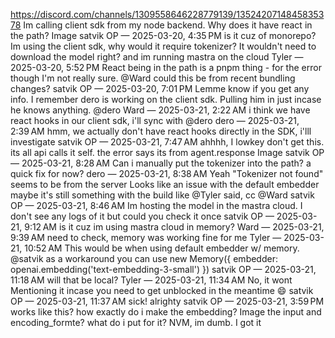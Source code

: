 https://discord.com/channels/1309558646228779139/1352420714845835378
Im calling client sdk from my node backend. Why does it have react in the path?
Image
satvik
OP
— 2025-03-20, 4:35 PM
is it cuz of monorepo?
Im using the client sdk, why would it require tokenizer? It wouldn't need to download the model right? and im running mastra on the cloud
Tyler — 2025-03-20, 5:52 PM
React being in the path is a pnpm thing - for the error though I'm not really sure. @Ward could this be from recent bundling changes?
satvik
OP
— 2025-03-20, 7:01 PM
Lemme know if you get any info. I remember dero is working on the client sdk. Pulling him in just incase he knows anything. @dero
Ward — 2025-03-21, 2:22 AM
i think we have react hooks in our client sdk, i'll sync with @dero
dero — 2025-03-21, 2:39 AM
hmm, we actually don't have react hooks directly in the SDK, i'lll investigate
satvik
OP
— 2025-03-21, 7:47 AM
ahhhh, I lowkey don't get this. its all api calls it self. the error says its from agent.response
Image
satvik
OP
— 2025-03-21, 8:28 AM
Can i manually put the tokenizer into the path?
a quick fix for now?
dero — 2025-03-21, 8:38 AM
Yeah "Tokenizer not found" seems to be from the server
Looks like an issue with the default embedder
maybe it's still something with the build like @Tyler said, cc @Ward
satvik
OP
— 2025-03-21, 8:46 AM
Im hosting the model in the mastra cloud. I don't see any logs of it but could you check it once
satvik
OP
— 2025-03-21, 9:12 AM
is it cuz im using mastra cloud in memory?
Ward — 2025-03-21, 9:39 AM
need to check, memory was working fine for me
Tyler — 2025-03-21, 10:52 AM
This would be when using default embedder w/ memory. @satvik as a workaround you can use new Memory({ embedder: openai.embedding('text-embedding-3-small') })
satvik
OP
— 2025-03-21, 11:18 AM
will that be local?
Tyler — 2025-03-21, 11:34 AM
No, it wont
Mentioning it incase you need to get unblocked in the meantime 😄
satvik
OP
— 2025-03-21, 11:37 AM
sick! alrighty
satvik
OP
— 2025-03-21, 3:59 PM
works like this? how exactly do i make the embedding?
Image
the input and encoding_formte? what do i put for it?
NVM, im dumb. I got it
